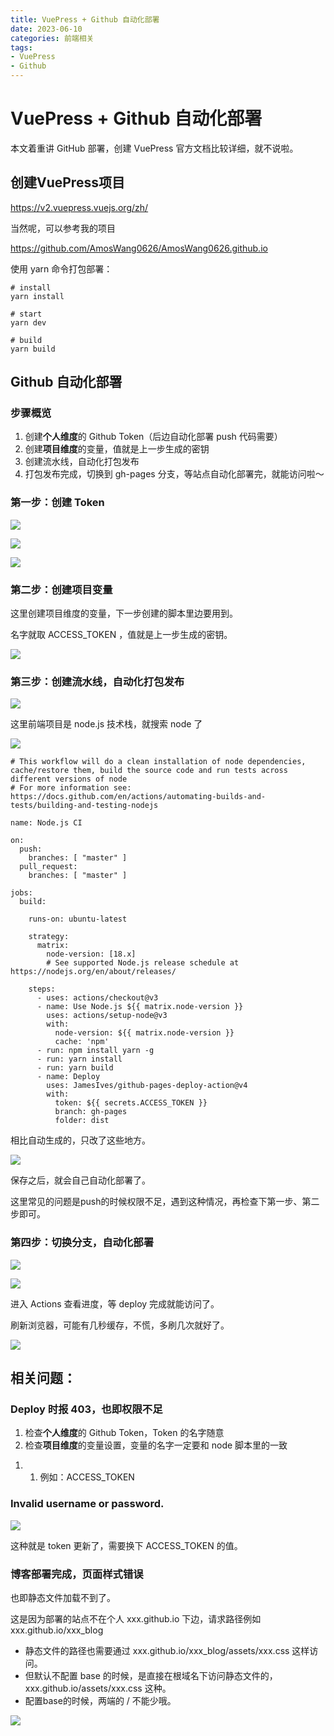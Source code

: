 ```yaml
---
title: VuePress + Github 自动化部署
date: 2023-06-10
categories: 前端相关
tags:
- VuePress
- Github
---
```


# VuePress + Github 自动化部署

本文着重讲 GitHub 部署，创建 VuePress 官方文档比较详细，就不说啦。

## 创建VuePress项目

<https://v2.vuepress.vuejs.org/zh/>

当然呢，可以参考我的项目

<https://github.com/AmosWang0626/AmosWang0626.github.io>

使用 yarn 命令打包部署：

```
# install
yarn install

# start
yarn dev

# build
yarn build
```

## Github 自动化部署

### 步骤概览

1.  创建**个人维度**的 Github Token（后边自动化部署 push 代码需要）
1.  创建**项目维度**的变量，值就是上一步生成的密钥
1.  创建流水线，自动化打包发布
1.  打包发布完成，切换到 gh-pages 分支，等站点自动化部署完，就能访问啦～

### 第一步：创建 Token

![](assets/vuepress_github/github_vuepress_01.png)

![](assets/vuepress_github/github_vuepress_02.png)

![](assets/vuepress_github/github_vuepress_03.png)

### 第二步：创建项目变量

这里创建项目维度的变量，下一步创建的脚本里边要用到。

名字就取 ACCESS_TOKEN ，值就是上一步生成的密钥。

![](assets/vuepress_github/github_vuepress_04.png)

### 第三步：创建流水线，自动化打包发布

![](assets/vuepress_github/github_vuepress_05.png)

这里前端项目是 node.js 技术栈，就搜索 node 了

![](assets/vuepress_github/github_vuepress_06.png)

```
# This workflow will do a clean installation of node dependencies, cache/restore them, build the source code and run tests across different versions of node
# For more information see: https://docs.github.com/en/actions/automating-builds-and-tests/building-and-testing-nodejs

name: Node.js CI

on:
  push:
    branches: [ "master" ]
  pull_request:
    branches: [ "master" ]

jobs:
  build:

    runs-on: ubuntu-latest

    strategy:
      matrix:
        node-version: [18.x]
        # See supported Node.js release schedule at https://nodejs.org/en/about/releases/

    steps:
      - uses: actions/checkout@v3
      - name: Use Node.js ${{ matrix.node-version }}
        uses: actions/setup-node@v3
        with:
          node-version: ${{ matrix.node-version }}
          cache: 'npm'
      - run: npm install yarn -g
      - run: yarn install
      - run: yarn build
      - name: Deploy
        uses: JamesIves/github-pages-deploy-action@v4
        with:
          token: ${{ secrets.ACCESS_TOKEN }}
          branch: gh-pages
          folder: dist
```

相比自动生成的，只改了这些地方。

![](assets/vuepress_github/github_vuepress_07.png)

保存之后，就会自己自动化部署了。

这里常见的问题是push的时候权限不足，遇到这种情况，再检查下第一步、第二步即可。

### 第四步：切换分支，自动化部署

![](assets/vuepress_github/github_vuepress_08.png)

![](assets/vuepress_github/github_vuepress_09.png)

进入 Actions 查看进度，等 deploy 完成就能访问了。

刷新浏览器，可能有几秒缓存，不慌，多刷几次就好了。

![](assets/vuepress_github/github_vuepress_10.png)

## 相关问题：

### Deploy 时报 403，也即权限不足

1.  检查**个人维度**的 Github Token，Token 的名字随意
1.  检查**项目维度**的变量设置，变量的名字一定要和 node 脚本里的一致

<!---->

1.  1.  例如：ACCESS_TOKEN

### Invalid username or password.

![](assets/vuepress_github/github_vuepress_11.png)

这种就是 token 更新了，需要换下 ACCESS_TOKEN 的值。

### 博客部署完成，页面样式错误

也即静态文件加载不到了。

这是因为部署的站点不在个人 xxx.github.io 下边，请求路径例如 xxx.github.io/xxx_blog

-   静态文件的路径也需要通过 xxx.github.io/xxx_blog/assets/xxx.css 这样访问。
-   但默认不配置 base 的时候，是直接在根域名下访问静态文件的，xxx.github.io/assets/xxx.css 这种。
-   配置base的时候，两端的 / 不能少哦。

![](assets/vuepress_github/github_vuepress_12.png)